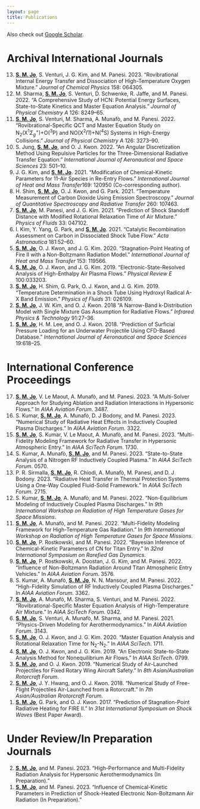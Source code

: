 ```yaml
---
layout: page
title: Publications
---
```


Also check out <a href="https://scholar.google.co.kr/citations?user=qQAZGNQAAAAJ&hl=en">Google Scholar</a>.

# Archival International Journals

<ol reversed>

<li>
<div id="ref-jo2023O4" class="csl-entry" role="doc-biblioentry">
<b><u>S. M. Jo</u></b>, S. Venturi, J. G. Kim, and M. Panesi. 2023. <span>“Rovibrational Internal Energy Transfer and Dissociation of High-Temperature Oxygen Mixture.”</span> <em>Journal of Chemical Physics</em> 158: 064305.
</div>
</li>

<li>
<div id="ref-sharma2022hcn" class="csl-entry" role="doc-biblioentry">
M. Sharma, <b><u>S. M. Jo</u></b>, S. Venturi, D. Schwenke, R. Jaffe, and M. Panesi. 2022. <span>“A Comprehensive Study of <span>HCN</span>: Potential Energy Surfaces, State-to-State Kinetics and Master Equation Analysis.”</span> <em>Journal of Physical Chemistry A</em> 126: 8249–65.
</div>
</li>

<li>
<div id="ref-jo2022NON" class="csl-entry" role="doc-biblioentry">
<b><u>S. M. Jo</u></b>, S. Venturi, M. Sharma, A. Munafò, and M. Panesi. 2022. <span>“<span>R</span>ovibrational-Specific
<span>QCT</span> and Master Equation Study on <span
class="math inline">N<sub>2</sub>(X<sup>1</sup><em>Σ</em><sub><em>g</em></sub><sup>+</sup>)</span>+<span>O</span><span
class="math inline">(<sup>3</sup>P)</span> and <span>NO</span><span
class="math inline">(X<sup>2</sup><em>Π</em>)</span>+<span>N</span><span
class="math inline">(<sup>4</sup>S)</span> Systems in High-Energy
Collisions.”</span> <em>Journal of Physical Chemistry A</em> 126:
3273–90.
</div>
</li>

<li>
<div id="ref-jo2022RTE" class="csl-entry" role="doc-biblioentry">
S. Jung, <b><u>S. M. Jo</u></b>, and O. J. Kwon. 2022. <span>“<span>A</span>n Angular Discretization Method Using Repulsive Particles for the Three-Dimensional Radiative Transfer Equation.”</span> <em>International Journal of Aeronautical and Space Sciences</em> 23: 501–10.
</div>
</li>

<li>
<div id="ref-jo2021HMT" class="csl-entry" role="doc-biblioentry">
J. G. Kim, and <b><u>S. M. Jo</u></b>. 2021. <span>“<span>M</span>odification of Chemical-Kinetic Parameters for 11-Air Species in Re-Entry
Flows.”</span> <em>International Journal of Heat and Mass Transfer</em>169: 120950 (Co-corresponding author).
</div>
</li>

<li>
<div id="ref-jo2021JQSRT" class="csl-entry" role="doc-biblioentry">
H. Shim, <b><u>S. M. Jo</u></b>, O. J. Kwon, and G. Park. 2021. <span>“<span>T</span>emperature Measurement of Carbon Dioxide Using Emission Spectroscopy.”</span> <em>Journal of Quantitative Spectroscopy and Radiative Transfer</em> 260: 107463.
</div>
</li>

<li>
<div id="ref-jo2021POF" class="csl-entry" role="doc-biblioentry">
<b><u>S. M. Jo</u></b>, M. Panesi, and J. G. Kim. 2021. <span>“<span>P</span>rediction of Shock Standoff Distance with Modified Rotational Relaxation Time of Air Mixture.”</span> <em>Physics of Fluids</em> 33: 047102.
</div>
</li>

<li>
<div id="ref-jo2021Catalytic" class="csl-entry" role="doc-biblioentry">
I. Kim, Y. Yang, G. Park, and <b><u>S. M. Jo</u></b>. 2021. <span>“<span>C</span>atalytic Recombination Assessment on Carbon in Dissociated Shock Tube Flow.”</span> <em>Acta Astronautica</em> 181:52–60.
</div>
</li>

<li>
<div id="ref-jo2020HMT" class="csl-entry" role="doc-biblioentry">
<b><u>S. M. Jo</u></b>, O. J. Kwon, and J. G. Kim. 2020. <span>“<span>S</span>tagnation-Point Heating of <span>F</span>ire <span>II</span> with a Non-<span>B</span>oltzmann Radiation Model.”</span> <em>International Journal of Heat and Mass Transfer</em> 153: 119566.
</div>
</li>

<li>
<div id="ref-jo2019PRE" class="csl-entry" role="doc-biblioentry"> 
<b><u>S. M. Jo</u></b>, O. J. Kwon, and J. G. Kim. 2019. <span>“<span>E</span>lectronic-State-Resolved Analysis of High-Enthalpy Air Plasma Flows.”</span> <em>Physical Review E</em> 100:033203.
</div>
</li>

<li>
<div id="ref-jo2019POF" class="csl-entry" role="doc-biblioentry">
<b><u>S. M. Jo</u></b>, H. Shim, G. Park, O. J. Kwon, and J. G. Kim. 2019. <span>“<span>T</span>emperature Determination in a Shock Tube Using Hydroxyl Radical <span>A-X</span> Band Emission.”</span> <em>Physics of Fluids</em> 31: 026109.
</div>
</li>

<li>
<div id="ref-jo2018Infrared" class="csl-entry" role="doc-biblioentry"> 
<b><u>S. M. Jo</u></b>, J. W. Kim, and O. J. Kwon. 2018 <span>“<span>A</span> Narrow-Band k-Distribution Model with Single Mixture Gas Assumption for Radiative Flows.”</span> <em>Infrared Physics &amp; Technology</em> 91:27–36.
</div>
</li>

<li>
<div id="ref-jo2018Underwater" class="csl-entry" role="doc-biblioentry">
<b><u>S. M. Jo</u></b>, H. M. Lee, and O. J. Kwon. 2018. <span>“<span>P</span>rediction of Surficial Pressure Loading for an Underwater Projectile Using CFD-Based Database.”</span> <em>International Journal of Aeronautical and Space Sciences</em> 19:618–25.
</div>
</li>
  
</ol>


# International Conference Proceedings

<ol reversed>

<li>
<div id="ref-Jo2023Aviation" class="csl-entry" role="doc-biblioentry">
<b><u>S. M. Jo</u></b>, V. Le Maout, A. Munafò, and M. Panesi. 2023. <span>“A Multi-Solver Approach for Studying Ablation and Radiation Interactions in Hypersonic Flows.”</span> In <em><span>AIAA</span> <span>A</span>viation <span>F</span>orum</em>. 3487.
</div>
</li>

<li>
<div id="ref-Kumar2023Aviation" class="csl-entry"
role="doc-biblioentry">
S. Kumar, <b><u>S. M. Jo</u></b>, A. Munafò, D. J Bodony, and M. Panesi. 2023. <span>“Numerical Study of Radiative Heat Effects in Inductively Coupled Plasma Discharges.”</span> In <em><span>AIAA</span> <span>A</span>viation <span>F</span>orum</em>. 3322.
</div>
</li>

<li>
<div id="ref-Jo2023Scitech" class="csl-entry" role="doc-biblioentry">
<b><u>S. M. Jo</u></b>, S. Kumar, V. Le Maout, A. Munafò, and M. Panesi. 2023. <span>“Multi-Fidelity Modeling Framework for Radiative Transfer in Hypersonic Atmospheric Entry.”</span> In <em><span>AIAA</span> <span>S</span>ci<span>T</span>ech <span>F</span>orum</em>. 1730.
</div>
</li>

<li>
<div id="ref-Kumar2023Scitech" class="csl-entry" role="doc-biblioentry">
S. Kumar, A. Munafò, <b><u>S. M. Jo</u></b>, and M. Panesi. 2023. <span>“State-to-State Analysis of a Nitrogen RF Inductively Coupled Plasma.”</span> In <em><span>AIAA</span> <span>S</span>ci<span>T</span>ech <span>F</span>orum</em>. 0570.
</div>
</li>

<li>
<div id="ref-Prathamesh2023Scitech" class="csl-entry"
role="doc-biblioentry">
P. R. Sirmalla, <b><u>S. M. Jo</u></b>, R. Chiodi, A. Munafò, M. Panesi, and D. J Bodony. 2023. <span>“Radiative Heat Transfer in Thermal Protection Systems Using a One-Way Coupled Fluid-Solid Framework.”</span> In <em><span>AIAA</span> <span>S</span>ci<span>T</span>ech <span>F</span>orum</em>. 2715.
</div>
</li>

<li>
<div id="ref-Kumar2022RHTG9" class="csl-entry" role="doc-biblioentry">
S. Kumar, <b><u>S. M. Jo</u></b>, A. Munafò, and M. Panesi. 2022. <span>“Non-Equilibrium Modeling of Inductively Coupled Plasma Discharges.”</span> In <em>9th <span>I</span>nternational <span>W</span>orkshop on <span>R</span>adiation of <span>H</span>igh <span>T</span>emperature <span>G</span>ases for <span>S</span>pace <span>M</span>issions</em>.
</div>
</li>

<li>
<div id="ref-Jo2022RHTG9" class="csl-entry" role="doc-biblioentry">
<b><u>S. M. Jo</u></b>, A. Munafò, and M. Panesi. 2022. <span>“Multi-Fidelity Modeling Framework for High-Temperature Gas Radiation.”</span> In <em>9th <span>I</span>nternational <span>W</span>orkshop on <span>R</span>adiation of <span>H</span>igh <span>T</span>emperature <span>G</span>ases for <span>S</span>pace <span>M</span>issions</em>.
</div>
</li>

<li>
<div id="ref-Jo2022RGD" class="csl-entry" role="doc-biblioentry">
<b><u>S. M. Jo</u></b>, P. Rostkowski, and M. Panesi. 2022. <span>“Bayesian Inference of Chemical-Kinetic Parameters of <span>CN</span> for <span>T</span>itan Entry.”</span> In <em>32nd <span>I</span>nternational <span>S</span>ymposium on <span>R</span>arefied <span>G</span>as <span>D</span>ynamics</em>.
</div>
</li>

<li>
<div id="ref-jo2022Titan" class="csl-entry" role="doc-biblioentry">
<b><u>S. M. Jo</u></b>, P. Rostkowski, A. Doostan, J. G. Kim, and M. Panesi. 2022. <span>“Influence of Non-<span>B</span>oltzmann Radiation Around Titan Atmospheric Entry Vehicles.”</span> In <em><span>AIAA</span> <span>A</span>viation <span>F</span>orum</em>. 3576.
</div>
</li>

<li>
<div id="ref-Kumar2022ICP" class="csl-entry" role="doc-biblioentry">
S. Kumar, A. Munafò, <b><u>S. M. Jo</u></b>, N. N. Mansour, and M. Panesi. 2022. <span>“High-Fidelity Simulation of <span>RF</span> Inductively Coupled Plasma Discharges.”</span> In <em><span>AIAA</span> <span>A</span>viation <span>F</span>orum</em>. 3362.
</div>
</li>

<li>
<div id="ref-jo2022rovibrational" class="csl-entry"
role="doc-biblioentry">
<b><u>S. M. Jo</u></b>, A. Munafò, M. Sharma, S. Venturi, and M. Panesi. 2022. <span>“Rovibrational-Specific Master Equation Analysis of High-Temperature Air Mixture.”</span> In <em><span>AIAA</span> <span>S</span>ci<span>T</span>ech <span>F</span>orum</em>. 0342.
</div>
</li>

<li>
<div id="ref-munafo2021ROM" class="csl-entry" role="doc-biblioentry">
<b><u>S. M. Jo</u></b>, S. Venturi, A. Munafò, M. Sharma, and M. Panesi. 2021. <span>“Physics-Driven Modeling for Aerothermodynamics.”</span> In <em><span>AIAA</span> <span>A</span>viation <span>F</span>orum</em>. 3143.
</div>
</li>

<li>
<div id="ref-Jo2020N4" class="csl-entry" role="doc-biblioentry"> 
<b><u>S. M. Jo</u></b>, O. J. Kwon, and J. G. Kim. 2020. <span>“Master Equation Analysis and Rotational Relaxation Time for <span class="math inline">N<sub>2</sub></span>-<span class="math inline">N<sub>2</sub></span>.”</span> In <em><span>AIAA</span> <span>S</span>ci<span>T</span>ech</em>. 1711.</div>
</li>

<li>
<div id="ref-Jo2019Scitech" class="csl-entry" role="doc-biblioentry">
<b><u>S. M. Jo</u></b>, O. J. Kwon, and J. G. Kim. 2019. <span>“An Electronic State-to-State Analysis Method for Nonequilibrium Air Flows.”</span> In <em><span>AIAA</span> <span>S</span>ci<span>T</span>ech</em>. 0799.</div>
</li>

<li>
<div id="ref-Jo2019Rotor" class="csl-entry" role="doc-biblioentry">
<b><u>S. M. Jo</u></b>, and O. J. Kwon. 2019. <span>“Numerical Study of Air-Launched Projectiles for Fixed Rotary Wing Aircraft Safety.”</span> In <em>8th <span>A</span>sian/<span>A</span>ustralian <span>R</span>otorcraft <span>F</span>orum</em>.</div>
</li>

<li>
<div id="ref-Jo2018Rotor" class="csl-entry" role="doc-biblioentry"> 
<b><u>S. M. Jo</u></b>, J. Y. Hwang, and O. J. Kwon. 2018. <span>“Numerical Study of Free-Flight Projectiles Air-Launched from a Rotorcraft.”</span> In <em>7th <span>A</span>sian/<span>A</span>ustralian <span>R</span>rotorcraft <span>F</span>orum</em>.</div>
</li>

<li>
<div id="ref-Jo2017ISSW" class="csl-entry" role="doc-biblioentry">
<b><u>S. M. Jo</u></b>, G. Park, and O. J. Kwon. 2017. <span>“Prediction of Stagnation-Point Radiative Heating for <span>FIRE II</span>.”</span> In <em>31st <span>I</span>nternational <span>S</span>ymposium on <span>S</span>hock <span>W</span>aves</em> (Best Paper Award).
</div>
</li>

</ol>


# Under Review/In Preparation Journals

<ol reversed>

<li>
<div id="ref-Jo2022MURP" class="csl-entry" role="doc-biblioentry">
<b><u>S. M. Jo</u></b>, and M. Panesi. 2023. <span>“High-Performance and Multi-Fidelity Radiation Analysis for Hypersonic Aerothermodynamics (<span>I</span>n <span>P</span>reparation).”</span>
</div>
</li>

<li>
<div id="ref-Jo2022EAST" class="csl-entry" role="doc-biblioentry">
<b><u>S. M. Jo</u></b>, and M. Panesi. 2023. <span>“Influence of Chemical-Kinetic Parameters in Prediction of Shock-Heated Electronic Non-<span>B</span>oltzmann Air Radiation (<span>I</span>n <span>P</span>reparation).”</span>
</div>
</li>

</ol>
